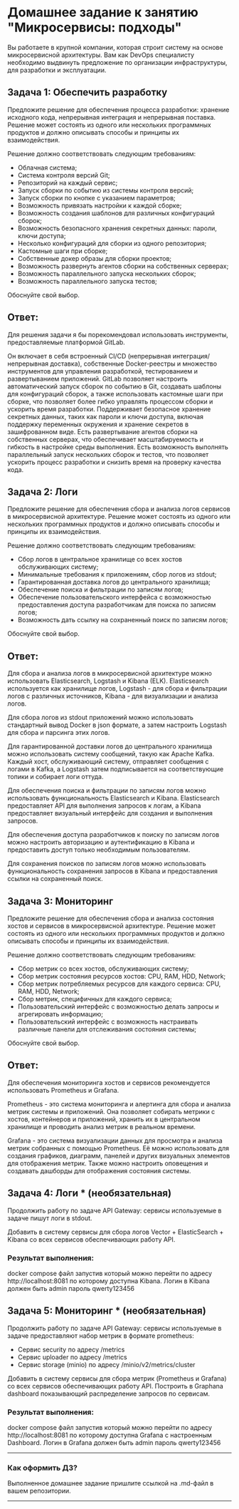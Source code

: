 # Домашнее задание к занятию "Микросервисы: подходы"

Вы работаете в крупной компании, которая строит систему на основе микросервисной архитектуры.
Вам как DevOps специалисту необходимо выдвинуть предложение по организации инфраструктуры, для разработки и эксплуатации.


## Задача 1: Обеспечить разработку

Предложите решение для обеспечения процесса разработки: хранение исходного кода, непрерывная интеграция и непрерывная поставка. 
Решение может состоять из одного или нескольких программных продуктов и должно описывать способы и принципы их взаимодействия.

Решение должно соответствовать следующим требованиям:
- Облачная система;
- Система контроля версий Git;
- Репозиторий на каждый сервис;
- Запуск сборки по событию из системы контроля версий;
- Запуск сборки по кнопке с указанием параметров;
- Возможность привязать настройки к каждой сборке;
- Возможность создания шаблонов для различных конфигураций сборок;
- Возможность безопасного хранения секретных данных: пароли, ключи доступа;
- Несколько конфигураций для сборки из одного репозитория;
- Кастомные шаги при сборке;
- Собственные докер образы для сборки проектов;
- Возможность развернуть агентов сборки на собственных серверах;
- Возможность параллельного запуска нескольких сборок;
- Возможность параллельного запуска тестов;

Обоснуйте свой выбор.

## Ответ:

Для решения задачи я бы порекомендовал использовать инструменты, предоставляемые платформой GitLab.

Он включает в себя встроенный CI/CD (непрерывная интеграция/непрерывная доставка), собственные Docker-реестры и множество инструментов для управления разработкой, тестированием и развертыванием приложений. GitLab позволяет настроить автоматический запуск сборок по событию в Git, создавать шаблоны для конфигураций сборок, а также использовать кастомные шаги при сборке, что позволяет более гибко управлять процессом сборки и ускорить время разработки. Поддерживает безопасное хранение секретных данных, таких как пароли и ключи доступа, включая поддержку переменных окружения и хранение секретов в зашифрованном виде. Есть развертывание агентов сборки на собственных серверах, что обеспечивает масштабируемость и гибкость в настройке среды выполнения. Есть возможность выполнять параллельный запуск нескольких сборок и тестов, что позволяет ускорить процесс разработки и снизить время на проверку качества кода.

## Задача 2: Логи

Предложите решение для обеспечения сбора и анализа логов сервисов в микросервисной архитектуре.
Решение может состоять из одного или нескольких программных продуктов и должно описывать способы и принципы их взаимодействия.

Решение должно соответствовать следующим требованиям:
- Сбор логов в центральное хранилище со всех хостов обслуживающих систему;
- Минимальные требования к приложениям, сбор логов из stdout;
- Гарантированная доставка логов до центрального хранилища;
- Обеспечение поиска и фильтрации по записям логов;
- Обеспечение пользовательского интерфейса с возможностью предоставления доступа разработчикам для поиска по записям логов;
- Возможность дать ссылку на сохраненный поиск по записям логов;

Обоснуйте свой выбор.

## Ответ:

Для сбора и анализа логов в микросервисной архитектуре можно использовать Elasticsearch, Logstash и Kibana (ELK). Elasticsearch используется как хранилище логов, Logstash - для сбора и фильтрации логов с различных источников, Kibana - для визуализации и анализа логов.

Для сбора логов из stdout приложений можно использовать стандартный вывод Docker в json формате, а затем настроить Logstash для сбора и парсинга этих логов.

Для гарантированной доставки логов до центрального хранилища можно использовать систему сообщений, такую как Apache Kafka. Каждый хост, обслуживающий систему, отправляет сообщения с логами в Kafka, а Logstash затем подписывается на соответствующие топики и собирает логи оттуда.

Для обеспечения поиска и фильтрации по записям логов можно использовать функциональность Elasticsearch и Kibana. Elasticsearch предоставляет API для выполнения запросов к логам, а Kibana предоставляет визуальный интерфейс для создания и выполнения запросов.

Для обеспечения доступа разработчиков к поиску по записям логов можно настроить авторизацию и аутентификацию в Kibana и предоставить доступ только необходимым пользователям.

Для сохранения поисков по записям логов можно использовать функциональность сохранения запросов в Kibana и предоставления ссылки на сохраненный поиск.

## Задача 3: Мониторинг

Предложите решение для обеспечения сбора и анализа состояния хостов и сервисов в микросервисной архитектуре.
Решение может состоять из одного или нескольких программных продуктов и должно описывать способы и принципы их взаимодействия.

Решение должно соответствовать следующим требованиям:
- Сбор метрик со всех хостов, обслуживающих систему;
- Сбор метрик состояния ресурсов хостов: CPU, RAM, HDD, Network;
- Сбор метрик потребляемых ресурсов для каждого сервиса: CPU, RAM, HDD, Network;
- Сбор метрик, специфичных для каждого сервиса;
- Пользовательский интерфейс с возможностью делать запросы и агрегировать информацию;
- Пользовательский интерфейс с возможность настраивать различные панели для отслеживания состояния системы;

Обоснуйте свой выбор.

## Ответ:

Для обеспечения мониторинга хостов и сервисов рекомендуется использовать Prometheus и Grafana.

Prometheus - это система мониторинга и алертинга для сбора и анализа метрик системы и приложений. Она позволяет собирать метрики с хостов, контейнеров и приложений, хранить их в центральном хранилище и проводить анализ метрик в реальном времени.

Grafana - это система визуализации данных для просмотра и анализа метрик собранных с помощью Prometheus. Её можно использовать для создания графиков, диаграмм, панелей и других визуальных элементов для отображения метрик. Также можно настроить оповещения и создавать дашборды для отображения состояния системы.

## Задача 4: Логи * (необязательная)

Продолжить работу по задаче API Gateway: сервисы используемые в задаче пишут логи в stdout. 

Добавить в систему сервисы для сбора логов Vector + ElasticSearch + Kibana со всех сервисов обеспечивающих работу API.

### Результат выполнения: 

docker compose файл запустив который можно перейти по адресу http://localhost:8081 по которому доступна Kibana.
Логин в Kibana должен быть admin пароль qwerty123456


## Задача 5: Мониторинг * (необязательная)

Продолжить работу по задаче API Gateway: сервисы используемые в задаче предоставляют набор метрик в формате prometheus:

- Сервис security по адресу /metrics
- Сервис uploader по адресу /metrics
- Сервис storage (minio) по адресу /minio/v2/metrics/cluster

Добавить в систему сервисы для сбора метрик (Prometheus и Grafana) со всех сервисов обеспечивающих работу API.
Построить в Graphana dashboard показывающий распределение запросов по сервисам.

### Результат выполнения: 

docker compose файл запустив который можно перейти по адресу http://localhost:8081 по которому доступна Grafana с настроенным Dashboard.
Логин в Grafana должен быть admin пароль qwerty123456

---

### Как оформить ДЗ?

Выполненное домашнее задание пришлите ссылкой на .md-файл в вашем репозитории.

---
